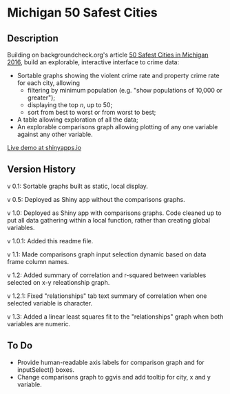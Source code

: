 # Michigan 50 Safest Cities

## Description

Building on backgroundcheck.org's article [50 Safest Cities in Michigan 2016](http://backgroundchecks.org/50-safest-cities-in-michigan-2016.html), build an explorable, interactive interface to crime data:

* Sortable graphs showing the violent crime rate and property crime rate for each city, allowing
  * filtering by minimum population (e.g. "show populations of 10,000 or greater");
  * displaying the top $n$, up to 50;
  * sort from best to worst or from worst to best;
* A table allowing exploration of all the data;
* An explorable comparisons graph allowing plotting of any one variable against any other variable.

[Live demo at shinyapps.io](http://tomhopper.shinyapps.io/MI_50_Safest_cities)

## Version History

v 0.1: Sortable graphs built as static, local display.

v 0.5: Deployed as Shiny app without the comparisons graphs.

v 1.0: Deployed as Shiny app with comparisons graphs. Code cleaned up to put all data gathering within a local function, rather than creating global variables.

v 1.0.1: Added this readme file.

v 1.1: Made comparisons graph input selection dynamic based on data frame column names.

v 1.2: Added summary of correlation and r-squared between variables selected on x-y releationship graph.

v 1.2.1: Fixed "relationships" tab text summary of correlation when one selected variable is character.

v 1.3: Added a linear least squares fit to the "relationships" graph when both variables are numeric.

## To Do

* Provide human-readable axis labels for comparison graph and for inputSelect() boxes.
* Change comparisons graph to ggvis and add tooltip for city, x and y variable.

